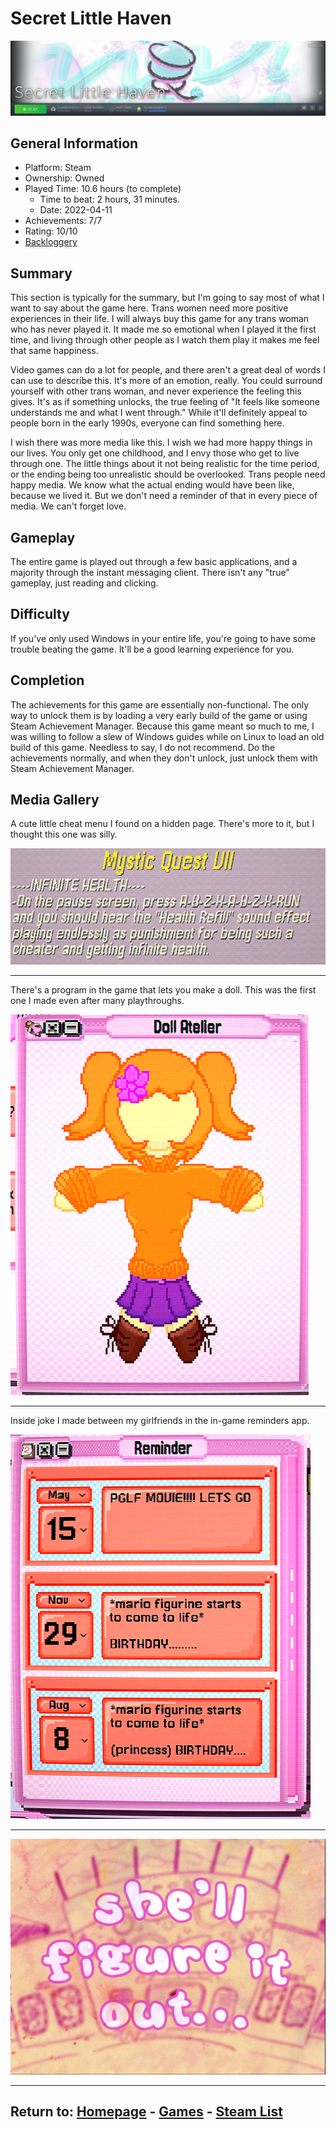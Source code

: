 # Secret Little Haven

![Portal](./Assets/SLHSteamMenu.png)

## General Information

- Platform: Steam
- Ownership: Owned
- Played Time: 10.6 hours (to complete)
    - Time to beat: 2 hours, 31 minutes.
    - Date: 2022-04-11
- Achievements: 7/7
- Rating: 10/10
- [Backloggery](https://www.backloggery.com/games.php?user=QueenRaven29&search=Secret+Little+Haven)

## Summary
This section is typically for the summary, but I'm going to say most of what I want to say about the game here. Trans women need more positive experiences in their life. I will always buy this game for any trans woman who has never played it. It made me so emotional when I played it the first time, and living through other people as I watch them play it makes me feel that same happiness. 

Video games can do a lot for people, and there aren't a great deal of words I can use to describe this. It's more of an emotion, really. You could surround yourself with other trans woman, and never experience the feeling this gives. It's as if something unlocks, the true feeling of "It feels like someone understands me and what I went through." While it'll definitely appeal to people born in the early 1990s, everyone can find something here. 

I wish there was more media like this. I wish we had more happy things in our lives. You only get one childhood, and I envy those who get to live through one. The little things about it not being realistic for the time period, or the ending being too unrealistic should be overlooked. Trans people need happy media. We know what the actual ending would have been like, because we lived it. But we don't need a reminder of that in every piece of media. We can't forget love.

## Gameplay
The entire game is played out through a few basic applications, and a majority through the instant messaging client. There isn't any "true" gameplay, just reading and clicking. 

## Difficulty
If you've only used Windows in your entire life, you're going to have some trouble beating the game. It'll be a good learning experience for you. 

## Completion
The achievements for this game are essentially non-functional. The only way to unlock them is by loading a very early build of the game or using Steam Achievement Manager. Because this game meant so much to me, I was willing to follow a slew of Windows guides while on Linux to load an old build of this game. Needless to say, I do not recommend. Do the achievements normally, and when they don't unlock, just unlock them with Steam Achievement Manager. 

## Media Gallery

A cute little cheat menu I found on a hidden page. There's more to it, but I thought this one was silly.

![](./Assets/SLHCheats.png)

***

There's a program in the game that lets you make a doll. This was the first one I made even after many playthroughs.

![](./Assets/SLHDoll.png)

***

Inside joke I made between my girlfriends in the in-game reminders app.

![](./Assets/SLHReminders.png)

***

![](./Assets/SLHFigureItOut.png)

* * *
## Return to: [Homepage](/index) - [Games](/Games/Home) - [Steam List](/Steam/Home)